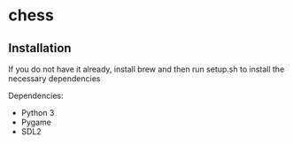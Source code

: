 # chess

## Installation
If you do not have it already, install brew and then run setup.sh to install the necessary dependencies

Dependencies:
* Python 3
* Pygame
* SDL2
